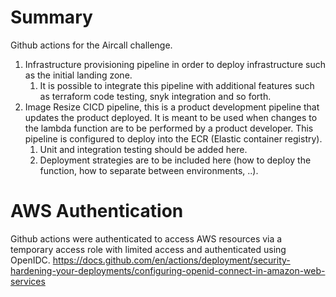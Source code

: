 # Summary

Github actions for the Aircall challenge.

1. Infrastructure provisioning pipeline in order to deploy infrastructure such as the initial landing zone.
   1. It is possible to integrate this pipeline with additional features such as terraform code testing, snyk integration and so forth.
2. Image Resize CICD pipeline, this is a product development pipeline that updates the product deployed. It is meant to be used when changes to the lambda function are to be performed by a product developer. This pipeline is configured to deploy into the ECR (Elastic container registry).
   1. Unit and integration testing should be added here.
   2. Deployment strategies are to be included here (how to deploy the function, how to separate between environments, ..).

# AWS Authentication

Github actions were authenticated to access AWS resources via a temporary access role with limited access and authenticated using OpenIDC.
https://docs.github.com/en/actions/deployment/security-hardening-your-deployments/configuring-openid-connect-in-amazon-web-services